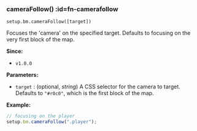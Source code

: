 
### cameraFollow() :id=fn-camerafollow

`setup.bm.cameraFollow([target])`

Focuses the 'camera' on the specified target. Defaults to focusing on the very first block of the map.

**Since:**
- `v1.0.0`

**Parameters:**
- `target` : (optional, *string*) A CSS selector for the camera to target. Defaults to `"#r0c0"`, which is the first block of the map.

**Example:**
```js
// focusing on the player
setup.bm.cameraFollow(".player");
```
